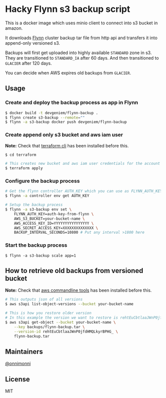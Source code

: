 # Hacky Flynn s3 backup script

This is a docker image which uses minio client to connect into s3 bucket in amazon.

It downloads [Flynn](https://flynn.io) cluster backup tar file from http api and transfers it into append-only versioned s3.

Backups will first get uploaded into highly available `STANDARD` zone in s3.
They are transitioned to `STANDARD_IA` after 60 days.
And then transitioned to `GLACIER` after 120 days.

You can decide when AWS expires old backups from `GLACIER`.

## Usage

### Create and deploy the backup process as app in Flynn
```bash
$ docker build -t devgeniem/flynn-backup .
$ flynn create s3-backup --remote="" 
$ flynn -a s3-backup docker push devgeniem/flynn-backup
```

### Create append only s3 bucket and aws iam user
**Note:** Check that [terraform cli](https://www.terraform.io/) has been installed before this.

```bash
$ cd terraform

# This creates new bucket and aws iam user credentials for the account that you provide
$ terraform apply
```

### Configure the backup process
```bash
# Get the flynn controller AUTH_KEY which you can use as FLYNN_AUTH_KEY later
$ flynn -a controller env get AUTH_KEY

# Setup the backup process
$ flynn -a s3-backup env set \
	FLYNN_AUTH_KEY=auth-key-from-flynn \
	AWS_S3_BUCKET=your-bucket-name \
	AWS_ACCESS_KEY_ID=YYYYYYYYYYYYYYYY \
	AWS_SECRET_ACCESS_KEY=XXXXXXXXXXXXXX \
	BACKUP_INTERVAL_SECONDS=10800 # Put any interval >1800 here
```

### Start the backup process
```
$ flynn -a s3-backup scale app=1
```

## How to retrieve old backups from versioned bucket
**Note:** Check that [aws commandline tools](http://docs.aws.amazon.com/cli/latest/userguide/installing.html) has been installed before this.

```bash
# This outputs json of all versions
$ aws s3api list-object-versions --bucket your-bucket-name

# This is how you restore older version
# In this example the version we want to restore is rehtEuCbtlaaJWnP0jfdHMQLkyrBPHG_
$ aws s3api get-object --bucket your-bucket-name \
	--key backups/flynn-backup.tar \
	--version-id rehtEuCbtlaaJWnP0jfdHMQLkyrBPHG_ \
	flynn-backup.tar
```

## Maintainers
[@onnimonni](https://github.com/onnimonni)

## License
MIT